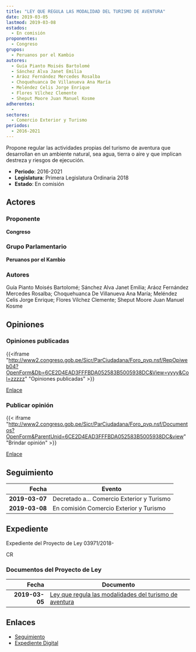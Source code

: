 ```yaml
---
title: "LEY QUE REGULA LAS MODALIDAD DEL TURISMO DE AVENTURA"
date: 2019-03-05
lastmod: 2019-03-08
estados: 
  - En comisión
proponentes: 
  - Congreso
grupos: 
  - Peruanos por el Kambio
autores: 
  - Guía Pianto Moisés Bartolomé
  - Sánchez Alva Janet Emilia
  - Aráoz Fernández Mercedes Rosalba
  - Choquehuanca De Villanueva Ana María
  - Meléndez Celis Jorge Enrique
  - Flores Vílchez Clemente
  - Sheput Moore Juan Manuel Kosme
adherentes: 
  - 
sectores: 
  - Comercio Exterior y Turismo
periodos: 
  - 2016-2021
---
```


Propone regular las actividades propias del turismo de aventura que desarrollan en un ambiente natural, sea agua, tierra o aire y que implican destreza y riesgos de ejecución.

- **Periodo**: 2016-2021
- **Legislatura**: Primera Legislatura Ordinaria 2018
- **Estado**: En comisión

## Actores

### Proponente

**Congreso**

### Grupo Parlamentario

**Peruanos por el Kambio**

### Autores

Guía Pianto Moisés Bartolomé; Sánchez Alva Janet Emilia; Aráoz Fernández Mercedes Rosalba; Choquehuanca De Villanueva Ana María; Meléndez Celis Jorge Enrique; Flores Vílchez Clemente; Sheput Moore Juan Manuel Kosme


## Opiniones

### Opiniones publicadas

{{<iframe "http://www2.congreso.gob.pe/Sicr/ParCiudadana/Foro_pvp.nsf/RepOpiweb04?OpenForm&Db=6CE2D4EAD3FFFBDA052583B5005938DC&View=yyyy&Col=zzzzz" "Opiniones publicadas" >}}

[Enlace](http://www2.congreso.gob.pe/Sicr/ParCiudadana/Foro_pvp.nsf/RepOpiweb04?OpenForm&Db=6CE2D4EAD3FFFBDA052583B5005938DC&View=yyyy&Col=zzzzz)
### Publicar opinión

{{< iframe "http://www2.congreso.gob.pe/Sicr/ParCiudadana/Foro_pvp.nsf/Documentos?OpenForm&ParentUnid=6CE2D4EAD3FFFBDA052583B5005938DC&view" "Brindar opinión" >}}

[Enlace](http://www2.congreso.gob.pe/Sicr/ParCiudadana/Foro_pvp.nsf/Documentos?OpenForm&ParentUnid=6CE2D4EAD3FFFBDA052583B5005938DC&view)

## Seguimiento

| Fecha | Evento |
|------:|--------|
| **2019-03-07** | Decretado a... Comercio Exterior y Turismo|
| **2019-03-08** | En comisión Comercio Exterior y Turismo|


## Expediente

Expediente del Proyecto de Ley 03971/2018-

CR


### Documentos del Proyecto de Ley

| Fecha | Documento |
|------:|--------|
| **2019-03-05** | [Ley que regula las modalidades del turismo de aventura](http://www.leyes.congreso.gob.pe/Documentos/2016_2021/Proyectos_de_Ley_y_de_Resoluciones_Legislativas/PL0397120190305..pdf) |

## Enlaces 

- [Seguimiento](http://www2.congreso.gob.pehttp://www2.congreso.gob.pe/Sicr/TraDocEstProc/CLProLey2016.nsf/f7fff46988ca05b1052578e100829cc7/74a06114f4b5be81052583b4007f5134?OpenDocument)
- [Expediente Digital](http://www2.congreso.gob.pehttp://www2.congreso.gob.pe/Sicr/TraDocEstProc/CLProLey2016.nsf/f7fff46988ca05b1052578e100829cc7/74a06114f4b5be81052583b4007f5134?OpenDocument&Click=05257FB7005EB655.eb71d0cf91d8294e05256cdf006b5706/$Body/0.1C6C)
